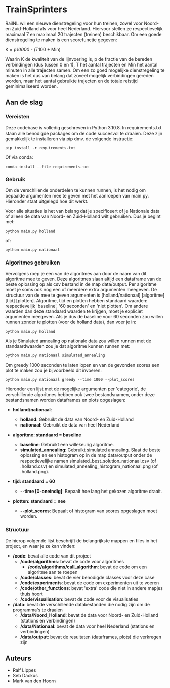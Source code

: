 # TrainSprinters

RailNL wil een nieuwe dienstregeling voor hun treinen, zowel voor Noord- en Zuid-Holland als voor heel Nederland. Hiervoor stellen ze respectievelijk maximaal 7 en maximaal 20 trajecten (treinen) beschikbaar. Om een goede dienstregeling te maken is een scorefunctie gegeven:

K = p*10000 - (T*100 + Min)

Waarin K de kwaliteit van de lijnvoering is, p de fractie van de bereden verbindingen (dus tussen 0 en 1), T het aantal trajecten en Min het aantal minuten in alle trajecten samen.
Om een zo goed mogelijke dienstregeling te maken is het dus van belang dat zoveel mogelijk verbindingen gereden worden, maar het aantal gebruikte trajecten en de totale reistijd geminimaliseerd worden. 

## Aan de slag

### Vereisten

Deze codebase is volledig geschreven in Python 3.10.8. In requirements.txt staan alle benodigde packages om de code succesvol te draaien. Deze zijn gemakkelijk te installeren via pip dmv. de volgende instructie:

```
pip install -r requirements.txt
```

Of via conda:

```
conda install --file requirements.txt
```

### Gebruik

Om de verschillende onderdelen te kunnen runnen, is het nodig om bepaalde argumenten mee te geven met het aanroepen van main.py. Hieronder staat uitgelegd hoe dit werkt.

Voor alle situaties is het van belang dat je specificeert of je Nationale data of alleen de data van Noord- en Zuid-Holland wilt gebruiken. Dus je begint met:

```
python main.py holland
```

of:

```
python main.py nationaal
```

### Algoritmes gebruiken

Vervolgens roep je een van de algoritmes aan door de naam van dit algoritme mee te geven. Deze algoritmes slaan altijd een dataframe van de beste oplossing op als csv bestand in de map data/output. Per algoritme moet je soms ook nog een of meerdere extra argumenten meegeven. De structuur van de mee te geven argumenten is [holland/nationaal] [algoritme] [tijd] [plotten]. Algoritme, tijd en plotten hebben standaard waarden: respectievelijk 'baseline', '60 seconden' en 'niet plotten'. Om andere waarden dan deze standaard waarden te krijgen, moet je expliciet argumenten meegeven. Als je dus de baseline voor 60 seconden zou willen runnen zonder te plotten (voor de holland data), dan voer je in:

```
python main.py holland 
```

Als je Simulated annealing op nationale data zou willen runnen met de standaardwaarden zou je dat algoritme kunnen runnen met: 

```
python main.py nationaal simulated_annealing 
```

Om greedy 1000 seconden te laten lopen en van de gevonden scores een plot te maken zou je bijvoorbeeld dit invoeren:

```
python main.py nationaal greedy --time 1000 --plot_scores
```

Hieronder een lijst met de mogelijke argumenten per 'categorie', de verschillende algoritmes hebben ook twee bestandsnamen, onder deze bestandsnamen worden dataframes en plots opgeslagen:

- **holland/nationaal**:
  - **holland**: Gebruikt de data van Noord- en Zuid-Holland
  - **nationaal**: Gebruikt de data van heel Nederland

- **algoritme: standaard = baseline**
  - **baseline**: Gebruikt een willekeurig algoritme.
  - **simulated_annealing**: Gebruikt simulated annealing. Slaat de beste oplossing en een histogram op in de map data/output onder de respectievelijke namen simulated_best_solution_nationaal.csv (of .holland.csv) en simulated_annealing_histogram_nationaal.png (of .holland.png).

- **tijd: standaard = 60**
  - **--time [0-oneindig]**: Bepaalt hoe lang het gekozen algoritme draait.

- **plotten: standaard = nee**
  - **--plot_scores**: Bepaalt of histogram van scores opgeslagen moet worden.

### Structuur

De hierop volgende lijst beschrijft de belangrijkste mappen en files in het project, en waar je ze kan vinden:

- **/code**: bevat alle code van dit project
  - **/code/algorithms**: bevat de code voor algoritmes
    - **/code/algorithms/call_algorithm**: bevat de code om een algoritme aan te roepen
  - **/code/classes**: bevat de vier benodigde classes voor deze case
  - **/code/experiments**: bevat de code om experimenten uit te voeren
  - **/code/other_functions**: bevat 'extra' code die niet in andere mapjes thuis hoort
  - **/code/visualisation**: bevat de code voor de visualisaties
- **/data**: bevat de verschillende databestanden die nodig zijn om de programma's te draaien
  - **/data/Noord_Holland**: bevat de data voor Noord- en Zuid-Holland (stations en verbindingen)
  - **/data/Nationaal**: bevat de data voor heel Nederland (stations en verbindingen)
  - **/data/output**: bevat de resultaten (dataframes, plots) die verkregen zijn 

## Auteurs
- Ralf Lippes
- Seb Dackus
- Mark van den Hoorn